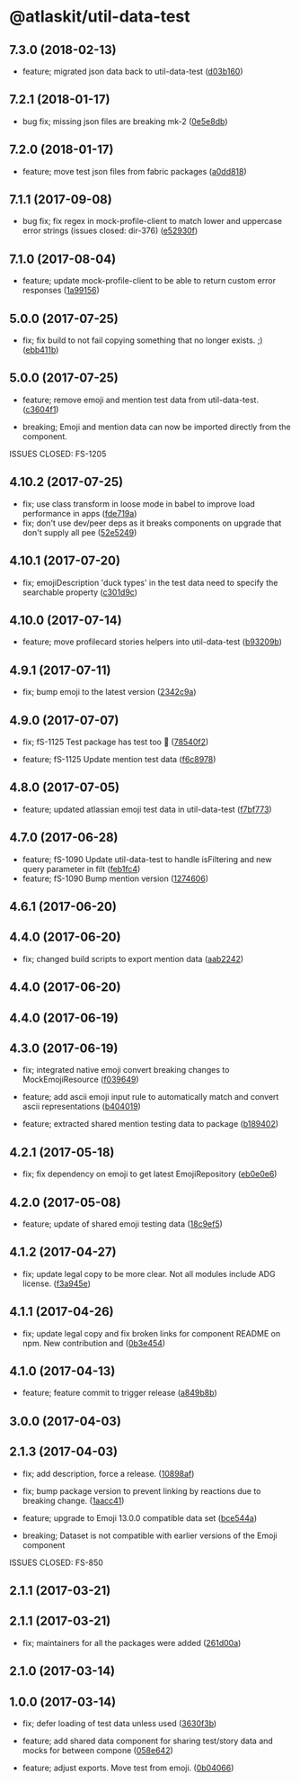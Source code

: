 # @atlaskit/util-data-test

## 7.3.0 (2018-02-13)

* feature; migrated json data back to util-data-test ([d03b160](https://bitbucket.org/atlassian/atlaskit/commits/d03b160))
## 7.2.1 (2018-01-17)

* bug fix; missing json files are breaking mk-2 ([0e5e8db](https://bitbucket.org/atlassian/atlaskit/commits/0e5e8db))
## 7.2.0 (2018-01-17)

* feature; move test json files from fabric packages ([a0dd818](https://bitbucket.org/atlassian/atlaskit/commits/a0dd818))
## 7.1.1 (2017-09-08)

* bug fix; fix regex in mock-profile-client to match lower and uppercase error strings (issues closed: dir-376) ([e52930f](https://bitbucket.org/atlassian/atlaskit/commits/e52930f))


## 7.1.0 (2017-08-04)

* feature; update mock-profile-client to be able to return custom error responses ([1a99156](https://bitbucket.org/atlassian/atlaskit/commits/1a99156))




## 5.0.0 (2017-07-25)


* fix; fix build to not fail copying something that no longer exists. ;) ([ebb411b](https://bitbucket.org/atlassian/atlaskit/commits/ebb411b))

## 5.0.0 (2017-07-25)


* feature; remove emoji and mention test data from util-data-test. ([c3604f1](https://bitbucket.org/atlassian/atlaskit/commits/c3604f1))


* breaking; Emoji and mention data can now be imported directly from the component.

ISSUES CLOSED: FS-1205

## 4.10.2 (2017-07-25)


* fix; use class transform in loose mode in babel to improve load performance in apps ([fde719a](https://bitbucket.org/atlassian/atlaskit/commits/fde719a))
* fix; don't use dev/peer deps as it breaks components on upgrade that don't supply all pee ([52e5249](https://bitbucket.org/atlassian/atlaskit/commits/52e5249))

## 4.10.1 (2017-07-20)


* fix; emojiDescription 'duck types' in the test data need to specify the searchable property ([c301d9c](https://bitbucket.org/atlassian/atlaskit/commits/c301d9c))

## 4.10.0 (2017-07-14)


* feature; move profilecard stories helpers into util-data-test ([b93209b](https://bitbucket.org/atlassian/atlaskit/commits/b93209b))

## 4.9.1 (2017-07-11)


* fix; bump emoji to the latest version ([2342c9a](https://bitbucket.org/atlassian/atlaskit/commits/2342c9a))

## 4.9.0 (2017-07-07)


* fix; fS-1125 Test package has test too :facepalm: ([78540f2](https://bitbucket.org/atlassian/atlaskit/commits/78540f2))


* feature; fS-1125 Update mention test data ([f6c8978](https://bitbucket.org/atlassian/atlaskit/commits/f6c8978))

## 4.8.0 (2017-07-05)


* feature; updated atlassian emoji test data in util-data-test ([f7bf773](https://bitbucket.org/atlassian/atlaskit/commits/f7bf773))

## 4.7.0 (2017-06-28)


* feature; fS-1090 Update util-data-test to handle isFiltering and new query parameter in filt ([feb1fc4](https://bitbucket.org/atlassian/atlaskit/commits/feb1fc4))
* feature; fS-1090 Bump mention version ([1274606](https://bitbucket.org/atlassian/atlaskit/commits/1274606))

## 4.6.1 (2017-06-20)

## 4.4.0 (2017-06-20)


* fix; changed build scripts to export mention data ([aab2242](https://bitbucket.org/atlassian/atlaskit/commits/aab2242))

## 4.4.0 (2017-06-20)

## 4.4.0 (2017-06-19)

## 4.3.0 (2017-06-19)


* fix; integrated native emoji convert breaking changes to MockEmojiResource ([f039649](https://bitbucket.org/atlassian/atlaskit/commits/f039649))


* feature; add ascii emoji input rule to automatically match and convert ascii representations ([b404019](https://bitbucket.org/atlassian/atlaskit/commits/b404019))
* feature; extracted shared mention testing data to package ([b189402](https://bitbucket.org/atlassian/atlaskit/commits/b189402))

## 4.2.1 (2017-05-18)


* fix; fix dependency on emoji to get latest EmojiRepository ([eb0e0e6](https://bitbucket.org/atlassian/atlaskit/commits/eb0e0e6))

## 4.2.0 (2017-05-08)


* feature; update of shared emoji testing data ([18c9ef5](https://bitbucket.org/atlassian/atlaskit/commits/18c9ef5))

## 4.1.2 (2017-04-27)


* fix; update legal copy to be more clear. Not all modules include ADG license. ([f3a945e](https://bitbucket.org/atlassian/atlaskit/commits/f3a945e))

## 4.1.1 (2017-04-26)


* fix; update legal copy and fix broken links for component README on npm. New contribution and ([0b3e454](https://bitbucket.org/atlassian/atlaskit/commits/0b3e454))

## 4.1.0 (2017-04-13)


* feature; feature commit to trigger release ([a849b8b](https://bitbucket.org/atlassian/atlaskit/commits/a849b8b))

## 3.0.0 (2017-04-03)

## 2.1.3 (2017-04-03)


* fix; add description, force a release. ([10898af](https://bitbucket.org/atlassian/atlaskit/commits/10898af))
* fix; bump package version to prevent linking by reactions due to breaking change. ([1aacc41](https://bitbucket.org/atlassian/atlaskit/commits/1aacc41))


* feature; upgrade to Emoji 13.0.0 compatible data set ([bce544a](https://bitbucket.org/atlassian/atlaskit/commits/bce544a))


* breaking; Dataset is not compatible with earlier versions of the Emoji component

ISSUES CLOSED: FS-850

## 2.1.1 (2017-03-21)

## 2.1.1 (2017-03-21)


* fix; maintainers for all the packages were added ([261d00a](https://bitbucket.org/atlassian/atlaskit/commits/261d00a))

## 2.1.0 (2017-03-14)

## 1.0.0 (2017-03-14)


* fix; defer loading of test data unless used ([3630f3b](https://bitbucket.org/atlassian/atlaskit/commits/3630f3b))


* feature; add shared data component for sharing test/story data and mocks for between compone ([058e642](https://bitbucket.org/atlassian/atlaskit/commits/058e642))
* feature; adjust exports. Move test from emoji. ([0b04066](https://bitbucket.org/atlassian/atlaskit/commits/0b04066))
